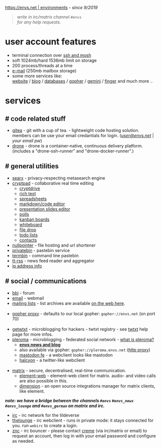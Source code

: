 [https://envs.net | environments](https://envs.net) - *since 9/2019*

> *write in irc/matrix channel `#envs`*<br />
> *for any help requests.*

# user account features
- terminal connection over [ssh and mosh](https://help.envs.net/help/#ssh)
- soft 1024mb/hard 1536mb limit on storage
- 200 process/threads at a time
- [e-mail](https://help.envs.net/mail/) (250mb mailbox storage)
- some more services like:<br />
  [website](https://help.envs.net/website/) /
  [blog](https://help.envs.net/blog/) /
  [databases](https://help.envs.net/database/) /
  [gopher](https://help.envs.net/gopher/) /
  [gemini](https://help.envs.net/gemini/) /
  [finger](https://help.envs.net/finger/) and much more ..

# services

## # code related stuff
- [gitea](https://git.envs.net/) - git with a cup of tea. - lightweight code hosting solution.<br />
members can be use your email credantials for login. (*user@envs.net* | *your email pw*)
- [drone](https://drone.envs.net/) - drone is a container-native, continuous delivery platform.<br />
(includes a "drone-ssh-runner" and "drone-docker-runner".)

## # general utilities
- [searx](https://searx.envs.net/) - privacy-respecting metasearch engine
- [cryptpad](https://pad.envs.net/) - collaborative real time editing
    - [cryptdrive](https://pad.envs.net/drive/)
    - [rich text](https://pad.envs.net/pad/)
    - [spreadsheets](https://pad.envs.net/sheet/)
    - [markdown/code editor](https://pad.envs.net/code/)
    - [presentation slides editor](https://pad.envs.net/slide/)
    - [polls](https://pad.envs.net/poll/)
    - [kanban boards](https://pad.envs.net/kanban/)
    - [whiteboard](https://pad.envs.net/whiteboard/)
    - [file drop](https://pad.envs.net/file/)
    - [todo lists](https://pad.envs.net/todo/)
    - [contacts](https://pad.envs.net/contacts/)
- [nullpointer](https://envs.sh) - file hosting and url shortener
- [privatebin](https://pb.envs.net/) - pastebin service
- [termbin](https://tb.envs.net/) - command line pastebin
- [tt-rss](https://rss.envs.net/) - news feed reader and aggregator
- [ip address info](https://ip.envs.net/)

## # social / communications
- [bbj](https://bbj.envs.net/) - forum
- [email](https://mail.envs.net/) - webmail
- [mailing lists](https://lists.envs.net/) - list archives are available [on the web here](https://lists.envs.net/hyperkitty/).
<br /><br />
- [gopher proxy](https://gopher.envs.net/) - defaults to our local gopher: `gopher://envs.net` (on port 70)
<br /><br />
- [getwtxt](https://twtxt.envs.net/) - microblogging for hackers - twtxt registry - see [twtxt](https://help.envs.net/blog/#with-twtxt) help page for more infos.
- [pleroma](https://pleroma.envs.net/) - microblogging - federated social network - [what is pleroma?](https://blog.soykaf.com/post/what-is-pleroma/)
    - **[envs news and blog](https://pleroma.envs.net/envs)**
    - also available via gopher: `gopher://pleroma.envs.net` ([http proxy](https://gopher.envs.net/pleroma.envs.net/))
    - [mastodon fe](https://pleroma.envs.net/web) - a webclient looks like mastodon
    - [halcyon](https://halcyon.envs.net/) - a twitter-like webclient
<br /><br />
- [matrix](https://envs.net/chat/matrix/) - secure, decentralised, real-time communication.
    - [element-web](https://element.envs.net/) - element-web client for matrix. audio- and video calls are also possible in this.
    - [dimension](https://dimension.envs.net/) - an open source integrations manager for matrix clients, like element.<br />

***note: we have a bridge between the channels `#envs` `#envs_news` `#envs_lounge` and `#envs_german` on matrix and irc.***

- [irc](https://envs.net/chat/irc/) - irc network for the tildeverse
- [thelounge](https://webirc.envs.net/) - irc webclient - runs in private mode: it stays connected for you. run `webirc` to create a login.
- [znc](https://znc.envs.net/) - irc bouncer - please contact [creme](https://envs.net/~creme/) (via irc/matrix or email) to request an account, then log in with your email password and configure as needed.
